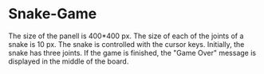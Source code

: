# Snake-Game
The size of the panell is 400*400 px. The size of each of the joints of a snake is 10 px. The snake is controlled with the cursor keys. Initially, the snake has three joints. If the game is finished, the "Game Over" message is displayed in the middle of the board.

